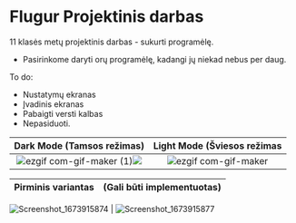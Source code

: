 # Flugur Projektinis darbas

11 klasės metų projektinis darbas - sukurti programėlę.

- Pasirinkome daryti orų programėlę, kadangi jų niekad nebus per daug.

To do:
- Nustatymų ekranas
- Įvadinis ekranas
- Pabaigti versti kalbas
- Nepasiduoti.


Dark Mode (Tamsos režimas)  |  Light Mode (Šviesos režimas
:-------------------------:|:-------------------------:
![ezgif com-gif-maker (1)](https://user-images.githubusercontent.com/96780163/212784112-a680fd69-9a1c-4444-936b-5c8d542e38fe.gif)![](https://...Dark.png)  |  ![ezgif com-gif-maker](https://user-images.githubusercontent.com/96780163/212784120-962f4784-6b0a-4b0c-a6ad-3d3d897fd552.gif)

      
Pirminis variantas  | (Gali būti implementuotas)
:-------------------------:|:-------------------------:

![Screenshot_1673915874](https://user-images.githubusercontent.com/96780163/212785329-43493b1c-4008-4d1f-8dc9-b7645a128467.png) | ![Screenshot_1673915877](https://user-images.githubusercontent.com/96780163/212785318-de309f56-a395-4a26-bb21-67e7a154e1d9.png)

